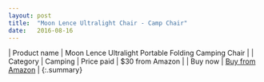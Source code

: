 ```yaml
---
layout: post
title:  "Moon Lence Ultralight Chair - Camp Chair"
date:   2016-08-16
---
```


| Product name | Moon Lence Ultralight Portable Folding Camping Chair |
| Category     | Camping
| Price paid | $30 from Amazon                           |
| Buy now    | [Buy from Amazon](http://amzn.to/2b9lV6u) |
{:.summary}
